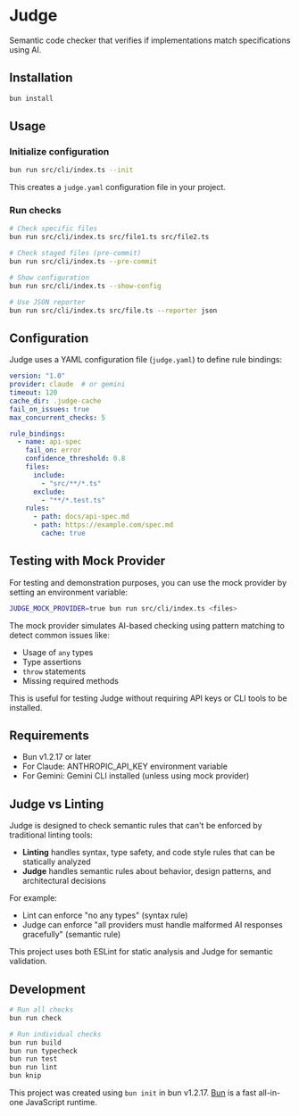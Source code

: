 # Judge

Semantic code checker that verifies if implementations match specifications using AI.

## Installation

```bash
bun install
```

## Usage

### Initialize configuration

```bash
bun run src/cli/index.ts --init
```

This creates a `judge.yaml` configuration file in your project.

### Run checks

```bash
# Check specific files
bun run src/cli/index.ts src/file1.ts src/file2.ts

# Check staged files (pre-commit)
bun run src/cli/index.ts --pre-commit

# Show configuration
bun run src/cli/index.ts --show-config

# Use JSON reporter
bun run src/cli/index.ts src/file.ts --reporter json
```

## Configuration

Judge uses a YAML configuration file (`judge.yaml`) to define rule bindings:

```yaml
version: "1.0"
provider: claude  # or gemini
timeout: 120
cache_dir: .judge-cache
fail_on_issues: true
max_concurrent_checks: 5

rule_bindings:
  - name: api-spec
    fail_on: error
    confidence_threshold: 0.8
    files:
      include:
        - "src/**/*.ts"
      exclude:
        - "**/*.test.ts"
    rules:
      - path: docs/api-spec.md
      - path: https://example.com/spec.md
        cache: true
```

## Testing with Mock Provider

For testing and demonstration purposes, you can use the mock provider by setting an environment variable:

```bash
JUDGE_MOCK_PROVIDER=true bun run src/cli/index.ts <files>
```

The mock provider simulates AI-based checking using pattern matching to detect common issues like:
- Usage of `any` types
- Type assertions
- `throw` statements
- Missing required methods

This is useful for testing Judge without requiring API keys or CLI tools to be installed.

## Requirements

- Bun v1.2.17 or later
- For Claude: ANTHROPIC_API_KEY environment variable
- For Gemini: Gemini CLI installed (unless using mock provider)

## Judge vs Linting

Judge is designed to check semantic rules that can't be enforced by traditional linting tools:

- **Linting** handles syntax, type safety, and code style rules that can be statically analyzed
- **Judge** handles semantic rules about behavior, design patterns, and architectural decisions

For example:
- Lint can enforce "no any types" (syntax rule)
- Judge can enforce "all providers must handle malformed AI responses gracefully" (semantic rule)

This project uses both ESLint for static analysis and Judge for semantic validation.

## Development

```bash
# Run all checks
bun run check

# Run individual checks
bun run build
bun run typecheck
bun run test
bun run lint
bun knip
```

This project was created using `bun init` in bun v1.2.17. [Bun](https://bun.sh) is a fast all-in-one JavaScript runtime.